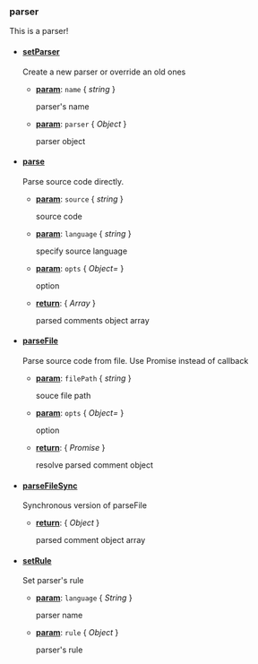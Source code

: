 
### parser

This is a parser!

- #### <a href="./src/parser/index.coffee?source#L21" target="_blank"><b>setParser</b></a>
  Create a new parser or override an old ones

  - **<u>param</u>**: `name` { _string_ }

    parser's name

  - **<u>param</u>**: `parser` { _Object_ }

    parser object

- #### <a href="./src/parser/index.coffee?source#L37" target="_blank"><b>parse</b></a>
  Parse source code directly.

  - **<u>param</u>**: `source` { _string_ }

    source code

  - **<u>param</u>**: `language` { _string_ }

    specify source language

  - **<u>param</u>**: `opts` { _Object=_ }

    option

  - **<u>return</u>**: { _Array_ }

    parsed comments object array

- #### <a href="./src/parser/index.coffee?source#L65" target="_blank"><b>parseFile</b></a>
  Parse source code from file. Use Promise instead of callback

  - **<u>param</u>**: `filePath` { _string_ }

    souce file path

  - **<u>param</u>**: `opts` { _Object=_ }

    option

  - **<u>return</u>**: { _Promise_ }

    resolve parsed comment object

- #### <a href="./src/parser/index.coffee?source#L72" target="_blank"><b>parseFileSync</b></a>
  Synchronous version of parseFile

  - **<u>return</u>**: { _Object_ }

    parsed comment object array

- #### <a href="./src/parser/index.coffee?source#L80" target="_blank"><b>setRule</b></a>
  Set parser's rule

  - **<u>param</u>**: `language` { _String_ }

    parser name

  - **<u>param</u>**: `rule` { _Object_ }

    parser's rule

